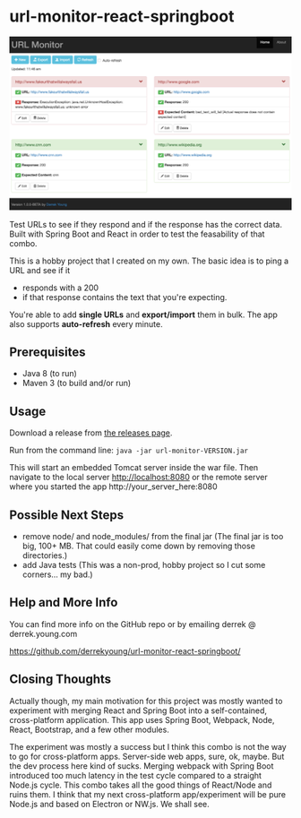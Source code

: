# url-monitor-react-springboot
![Alt text](/src/main/resources/static/images/screenshot-url-monitor-main-page.png?raw=true "Sreenshot of main page")

Test URLs to see if they respond and if the response has the correct data. Built with Spring Boot and React in order to test the feasability of that combo.

This is a hobby project that I created on my own. The basic idea is to ping a URL and see if it 

* responds with a 200
* if that response contains the text that you're expecting.

You're able to add **single URLs** and **export/import** them in bulk. The app also supports **auto-refresh** every minute.

## Prerequisites
* Java 8 (to run)
* Maven 3 (to build and/or run)

## Usage
Download a release from [the releases page](https://github.com/derrekyoung/url-monitor-react-springboot/releases/latest/).

Run from the command line: `java -jar url-monitor-VERSION.jar`

This will start an embedded Tomcat server inside the war file. Then navigate to the local server [http://localhost:8080](http://localhost:8080) or the remote server where you started the app http://your_server_here:8080

## Possible Next Steps

* remove node/ and node_modules/ from the final jar (The final jar is too big, 100+ MB. That could easily come down by removing those directories.)
* add Java tests (This was a non-prod, hobby project so I cut some corners... my bad.)

## Help and More Info
You can find more info on the GitHub repo or by emailing derrek @ derrek.young.com

https://github.com/derrekyoung/url-monitor-react-springboot/

## Closing Thoughts
Actually though, my main motivation for this project was mostly wanted to experiment with merging React and Spring Boot into a self-contained, cross-platform application. This app uses Spring Boot, Webpack, Node, React, Bootstrap, and a few other modules.

The experiment was mostly a success but I think this combo is not the way to go for cross-platform apps. Server-side web apps, sure, ok, maybe. But the dev process here kind of sucks. Merging webpack with Spring Boot introduced too much latency in the test cycle compared to a straight Node.js cycle. This combo takes all the good things of React/Node and ruins them. I think that my next cross-platform app/experiment will be pure Node.js and based on Electron or NW.js. We shall see.
